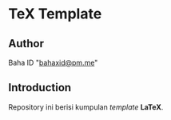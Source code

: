 # TeX Template

## Author
Baha ID "bahaxid@pm.me"

## Introduction
Repository ini berisi kumpulan _template_ **LaTeX**.
